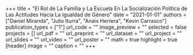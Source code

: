 +++
title = "El Rol de La Familia y La Escuela En La Socialización Política de Las Actitudes Hacia La Igualdad de Género"
date = "2021-01-01"
authors = ["Daniel Miranda", "Julio Iturra", "Anais Herrera", "Kevin Carrasco"]
publication_types = ["1"]
url_code = ""
image_preview = ""
selected = false
projects = []
url_pdf = ""
url_preprint = ""
url_dataset = ""
url_project = ""
url_slides = ""
url_video = ""
url_poster = ""
math = true
highlight = true
[header]
image = ""
caption = ""
+++
